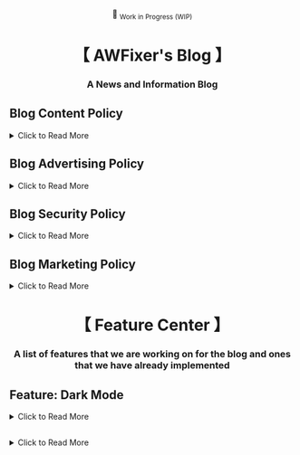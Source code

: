 <div align="center">

:construction: <sub>Work in Progress (WIP)</sub>

</div>

<div align="center">
    <h1>【 AWFixer's Blog 】</h1>
    <h3>
        A News and Information Blog
    </h3>
</div>

<h2>
  Blog Content Policy
</h2>

<details>

<summary>Click to Read More</summary>

<p>

We are not afraid of controversy, but we do not want to be a source of misinformation, That said
we are open to posts about anything as long as it is verifiable and honest. Join the Discord Server
discord.gg/awfixer to discuss any ideas you have for a blog post.

</p>

</details>

<h2>
  Blog Advertising Policy
</h2>

<details>

<summary>Click to Read More</summary>

<p>

We do not want to have any advertising on our blog. We want to keep our blog to be user and reader
funded, please consider donating on Ko-Fi, Patreon or Github. Akk of which are linked using the sponsor button
at the top of this repo

</p>

</details>

<h2>
  Blog Security Policy
</h2>

<details>

<summary>Click to Read More</summary>

<p>

we have both a security.md file in this repo and a security.txt file in the
root of our website, which is managed by cloudflare, our hosting provider.

we use Cloudflare Pages and Cloudflare Workers to host our website. We also
use the API provided by Cloudflare to manage our website. Third Party Services
that we use include Cloudflare Zaraz, Kagi, and Stripe. We also use the Cloudflare
AI Gateway to manage AI translations between hosted Workers-AI and End Users.

</p>

</details>

<h2>
  Blog Marketing Policy
</h2>

<details>

<summary>Click to Read More</summary>

<p>

We are working on a marketing policy for our blog. Please check back later.
it will have to do with email and possible social media marketing. as well
as the idea of sms marketing.

we aim to be transparent and honest with our marketing practices. and we want
to make sure that we are not spamming our readers with unwanted marketing. We
also want to respect the privacy of our readers and not share their information

</p>

</details>

<div align="center">
    <h1>【 Feature Center 】</h1>
    <h3>
        A list of features that we are working on for the blog and ones that we have already implemented
    </h3>
</div>

<h2>
    Feature: Dark Mode
</h2>

<details>

<summary>Click to Read More</summary>

<p>

This feature has been implimented

</p>

</details>

<h2>

</h2>

<details>

<summary>Click to Read More</summary>

<p>

Test

</p>

</details>

